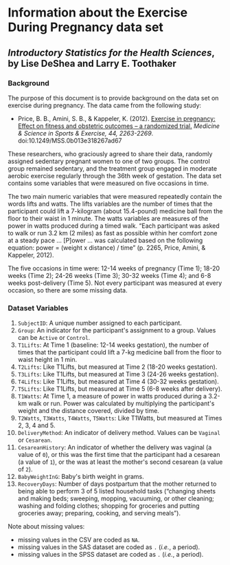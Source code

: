 Information about the Exercise During Pregnancy data set
================
## *Introductory Statistics for the Health Sciences*, by Lise DeShea and Larry E. Toothaker

### Background
The purpose of this document is to provide background on the data set on exercise during pregnancy.  The data came from the following study:
 * Price, B. B., Amini, S. B., & Kappeler, K. (2012).  [Exercise in pregnancy:  Effect on fitness and obstetric outcomes – a randomized trial.](http://www.ncbi.nlm.nih.gov/pubmed/22843114)  *Medicine & Science in Sports & Exercise, 44, 2263-2269*.  doi:10.1249/MSS.0b013e318267ad67

These researchers, who graciously agreed to share their data, randomly assigned sedentary pregnant women to one of two groups.  The control group remained sedentary, and the treatment group engaged in moderate aerobic exercise regularly through the 36th week of gestation.  The data set contains some variables that were measured on five occasions in time.  

The two main numeric variables that were measured repeatedly contain the words lifts and watts.  The lifts variables are the number of times that the participant could lift a 7-kilogram (about 15.4-pound) medicine ball from the floor to their waist in 1 minute.  The watts variables are measures of the power in watts produced during a timed walk.  “Each participant was asked to walk or run 3.2 km (2 miles) as fast as possible within her comfort zone at a steady pace … [P]ower … was calculated based on the following equation:  power = (weight x distance) / time” (p. 2265, Price, Amini, & Kappeler, 2012).

The five occasions in time were:  12-14 weeks of pregnancy (Time 1); 18-20 weeks (Time 2); 24-26 weeks (Time 3); 30-32 weeks (Time 4); and 6-8 weeks post-delivery (Time 5).  Not every participant was measured at every occasion, so there are some missing data.

### Dataset Variables
 1. `SubjectID`: A unique number assigned to each participant.
 2. `Group`:  An indicator for the participant's assignment to a group. Values can be `Active` or `Control`.
 3. `T1Lifts`:  At Time 1 (baseline:  12-14 weeks gestation), the number of times that the participant could lift a 7-kg medicine ball from the floor to waist height in 1 min.
 4. `T2Lifts`:  Like T1Lifts, but measured at Time 2 (18-20 weeks gestation).
 5. `T3Lifts`:  Like T1Lifts, but measured at Time 3 (24-26 weeks gestation).
 6. `T4Lifts`:  Like T1Lifts, but measured at Time 4 (30-32 weeks gestation).
 7. `T5Lifts`:  Like T1Lifts, but measured at Time 5 (6-8 weeks after delivery).
 8. `T1Watts`:  At Time 1, a measure of power in watts produced during a 3.2-km walk or run.  Power was calculated by multiplying the participant's weight and the distance covered, divided by time.  
 9. `T2Watts`, `T3Watts`, `T4Watts`, `T5Watts`:  Like T1Watts, but measured at Times 2, 3, 4 and 5.
 10. `DeliveryMethod`:  An indicator of delivery method. Values can be `Vaginal` or `Cesarean`.
 11. `CesareanHistory`:  An indicator of whether the delivery was vaginal (a value of `0`), or this was the first time that the participant had a cesarean (a value of `1`), or the was at least the mother's second cesarean (a value of `2`).
 12. `BabyWeightInG`:  Baby's birth weight in grams.
 13. `RecoveryDays`:  Number of days postpartum that the mother returned to being able to perform 3 of 5 listed household tasks (“changing sheets and making beds; sweeping, mopping, vacuuming, or other cleaning; washing and folding clothes; shopping for groceries and putting groceries away; preparing, cooking, and serving meals”).

Note about missing values:

 * missing values in the CSV are coded as `NA`.
 * missing values in the SAS dataset are coded as `.` (*i.e.*, a period).
 * missing values in the SPSS dataset are coded as `.` (*i.e.*, a period).
